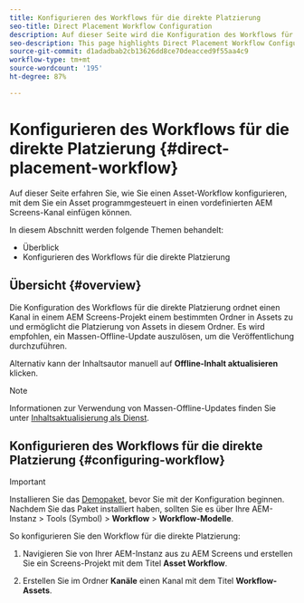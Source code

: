 ```yaml
---
title: Konfigurieren des Workflows für die direkte Platzierung
seo-title: Direct Placement Workflow Configuration
description: Auf dieser Seite wird die Konfiguration des Workflows für die direkte Platzierung beschrieben.
seo-description: This page highlights Direct Placement Workflow Configuration.
source-git-commit: d1adadbab2cb13626dd8ce70deacced9f55aa4c9
workflow-type: tm+mt
source-wordcount: '195'
ht-degree: 87%

---
```



# Konfigurieren des Workflows für die direkte Platzierung {#direct-placement-workflow}

Auf dieser Seite erfahren Sie, wie Sie einen Asset-Workflow konfigurieren, mit dem Sie ein Asset programmgesteuert in einen vordefinierten AEM Screens-Kanal einfügen können.

In diesem Abschnitt werden folgende Themen behandelt:

* Überblick
* Konfigurieren des Workflows für die direkte Platzierung

## Übersicht {#overview}

Die Konfiguration des Workflows für die direkte Platzierung ordnet einen Kanal in einem AEM Screens-Projekt einem bestimmten Ordner in Assets zu und ermöglicht die Platzierung von Assets in diesem Ordner. Es wird empfohlen, ein Massen-Offline-Update auszulösen, um die Veröffentlichung durchzuführen.

Alternativ kann der Inhaltsautor manuell auf **Offline-Inhalt aktualisieren** klicken.

>[!NOTE]
>
>Informationen zur Verwendung von Massen-Offline-Updates finden Sie unter [Inhaltsaktualisierung als Dienst](/help/user-guide/content-update-as-a-service.md).

## Konfigurieren des Workflows für die direkte Platzierung {#configuring-workflow}

>[!IMPORTANT]
>
>Installieren Sie das [Demopaket](https://github.com/godanny86/screens-demo/releases/download/v.0.0.1/screens-demo.all-1.0-SNAPSHOT.zip), bevor Sie mit der Konfiguration beginnen. Nachdem Sie das Paket installiert haben, sollten Sie es über Ihre AEM-Instanz > Tools (Symbol) > **Workflow** > **Workflow-Modelle**.

So konfigurieren Sie den Workflow für die direkte Platzierung:

1. Navigieren Sie von Ihrer AEM-Instanz aus zu AEM Screens und erstellen Sie ein Screens-Projekt mit dem Titel **Asset Workflow**.

1. Erstellen Sie im Ordner **Kanäle** einen Kanal mit dem Titel **Workflow-Assets**.


